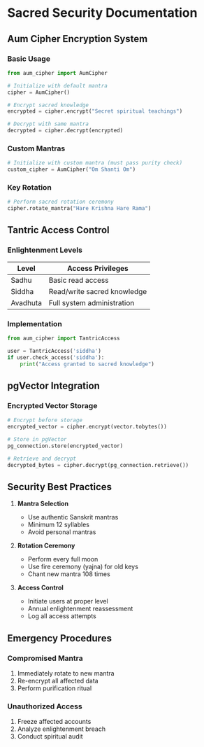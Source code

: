 # Sacred Security Documentation

## Aum Cipher Encryption System

### Basic Usage
```python
from aum_cipher import AumCipher

# Initialize with default mantra
cipher = AumCipher()  

# Encrypt sacred knowledge
encrypted = cipher.encrypt("Secret spiritual teachings")

# Decrypt with same mantra
decrypted = cipher.decrypt(encrypted)
```

### Custom Mantras
```python
# Initialize with custom mantra (must pass purity check)
custom_cipher = AumCipher("Om Shanti Om")
```

### Key Rotation
```python
# Perform sacred rotation ceremony
cipher.rotate_mantra("Hare Krishna Hare Rama")
```

## Tantric Access Control

### Enlightenment Levels
| Level     | Access Privileges               |
|-----------|---------------------------------|
| Sadhu     | Basic read access               |
| Siddha    | Read/write sacred knowledge     |
| Avadhuta  | Full system administration      |

### Implementation
```python
from aum_cipher import TantricAccess

user = TantricAccess('siddha')
if user.check_access('siddha'):
    print("Access granted to sacred knowledge")
```

## pgVector Integration

### Encrypted Vector Storage
```python
# Encrypt before storage
encrypted_vector = cipher.encrypt(vector.tobytes())

# Store in pgVector
pg_connection.store(encrypted_vector)

# Retrieve and decrypt
decrypted_bytes = cipher.decrypt(pg_connection.retrieve())
```

## Security Best Practices

1. **Mantra Selection**
   - Use authentic Sanskrit mantras
   - Minimum 12 syllables
   - Avoid personal mantras

2. **Rotation Ceremony**
   - Perform every full moon
   - Use fire ceremony (yajna) for old keys
   - Chant new mantra 108 times

3. **Access Control**
   - Initiate users at proper level
   - Annual enlightenment reassessment
   - Log all access attempts

## Emergency Procedures

### Compromised Mantra
1. Immediately rotate to new mantra
2. Re-encrypt all affected data
3. Perform purification ritual

### Unauthorized Access
1. Freeze affected accounts
2. Analyze enlightenment breach
3. Conduct spiritual audit